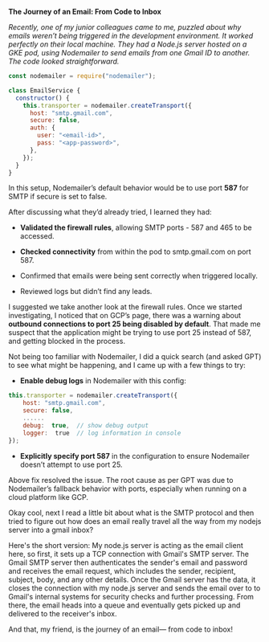 **The Journey of an Email: From Code to Inbox**

  

_Recently, one of my junior colleagues came to me, puzzled about why emails weren’t being triggered in the development environment. It worked perfectly on their local machine. They had a Node.js server hosted on a GKE pod, using Nodemailer to send emails from one Gmail ID to another. The code looked straightforward._

```javascript
const nodemailer = require("nodemailer");

class EmailService {
  constructor() {
    this.transporter = nodemailer.createTransport({
      host: "smtp.gmail.com",
      secure: false,
      auth: {
        user: "<email-id>",
        pass: "<app-password>",
      },
    });
  }
}
```
  
In this setup, Nodemailer’s default behavior would be to use port **587** for SMTP if secure is set to false.


After discussing what they’d already tried, I learned they had:
- **Validated the firewall rules**, allowing SMTP ports - 587 and 465 to be accessed.

- **Checked connectivity** from within the pod to smtp.gmail.com on port 587.

- Confirmed that emails were being sent correctly when triggered locally.

- Reviewed logs but didn’t find any leads.


I suggested we take another look at the firewall rules. Once we started investigating, I noticed that on GCP’s page, there was a warning about **outbound connections to port 25 being disabled by default**. That made me suspect that the application might be trying to use port 25 instead of 587, and getting blocked in the process.

  
Not being too familiar with Nodemailer, I did a quick search (and asked GPT) to see what might be happening, and I came up with a few things to try:

- **Enable debug logs** in Nodemailer with this config:

```javascript
this.transporter = nodemailer.createTransport({
    host: "smtp.gmail.com",
    secure: false,
    ......
    debug:  true,  // show debug output
    logger:  true  // log information in console
});
```

  
- **Explicitly specify port 587** in the configuration to ensure Nodemailer doesn’t attempt to use port 25.

  
Above fix resolved the issue. The root cause as per GPT was due to Nodemailer’s fallback behavior with ports, especially when running on a cloud platform like GCP. 

Okay cool, next I read a little bit about what is the SMTP protocol and then tried to figure out how does an email really travel all the way from my nodejs server into a gmail inbox?

Here's the short version: My node.js server is acting as the email client here, so first, it sets up a TCP connection with Gmail's SMTP server. The Gmail SMTP server then authenticates the sender's email and password and receives the email request, which includes the sender, recipient, subject, body, and any other details. Once the Gmail server has the data, it closes the connection with my node.js server and sends the email over to to Gmail's internal systems for security checks and further processing. From there, the email heads into a queue and eventually gets picked up and delivered to the receiver's inbox. 

And that, my friend, is the journey of an email— from code to inbox!


